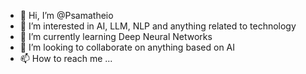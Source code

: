 - 👋 Hi, I’m @Psamatheio
- 👀 I’m interested in AI, LLM, NLP and anything related to technology
- 🌱 I’m currently learning Deep Neural Networks
- 💞️ I’m looking to collaborate on anything based on AI  
- 📫 How to reach me ...

<!---
Psamatheio/Psamatheio is a ✨ special ✨ repository because its `README.md` (this file) appears on your GitHub profile.
You can click the Preview link to take a look at your changes.
--->
